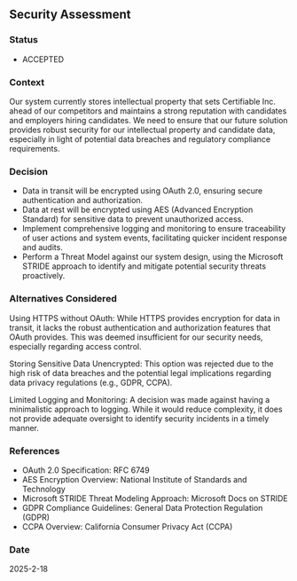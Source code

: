 ## Security Assessment

### Status
- ACCEPTED

### Context
Our system currently stores intellectual property that sets Certifiable Inc. ahead of our competitors and maintains a strong reputation with candidates and employers hiring candidates. We need to ensure that our future solution provides robust security for our intellectual property and candidate data, especially in light of potential data breaches and regulatory compliance requirements.

### Decision
- Data in transit will be encrypted using OAuth 2.0, ensuring secure authentication and authorization.
- Data at rest will be encrypted using AES (Advanced Encryption Standard) for sensitive data to prevent unauthorized access.
- Implement comprehensive logging and monitoring to ensure traceability of user actions and system events, facilitating quicker incident response and audits.
- Perform a Threat Model against our system design, using the Microsoft STRIDE approach to identify and mitigate potential security threats proactively.

### Alternatives Considered
Using HTTPS without OAuth: While HTTPS provides encryption for data in transit, it lacks the robust authentication and authorization features that OAuth provides. This was deemed insufficient for our security needs, especially regarding access control.

Storing Sensitive Data Unencrypted: This option was rejected due to the high risk of data breaches and the potential legal implications regarding data privacy regulations (e.g., GDPR, CCPA).

Limited Logging and Monitoring: A decision was made against having a minimalistic approach to logging. While it would reduce complexity, it does not provide adequate oversight to identify security incidents in a timely manner.

### References
- OAuth 2.0 Specification: RFC 6749
- AES Encryption Overview: National Institute of Standards and Technology
- Microsoft STRIDE Threat Modeling Approach: Microsoft Docs on STRIDE
- GDPR Compliance Guidelines: General Data Protection Regulation (GDPR)
- CCPA Overview: California Consumer Privacy Act (CCPA)

### Date
2025-2-18
